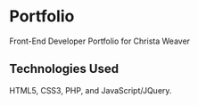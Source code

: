 # Portfolio
Front-End Developer Portfolio for Christa Weaver

## Technologies Used
HTML5, CSS3, PHP, and JavaScript/JQuery.
